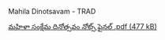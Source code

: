 Mahila Dinotsavam - TRAD

[మహిళా సంక్షేమ దినోత్సవం నోట్స్ ఫైనల్ .pdf (477 kB)](../files/eee85362-1c88-4cc3-b270-90d2cfe597ae.pdf)
